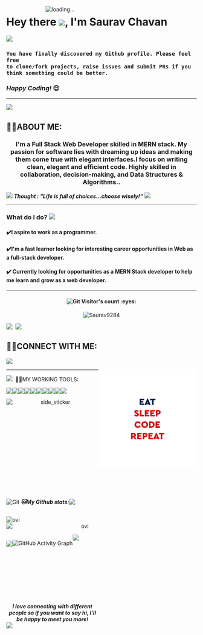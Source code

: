 <!---<h1 align="center">Hi <img src="https://media.giphy.com/media/hvRJCLFzcasrR4ia7z/giphy.gif" width="28">, I'm Saurav Chavan</h1>
<p align="center">
  <img src="https://readme-typing-svg.herokuapp.com/?lines=MERN+Stack+Developer&color=F77F18&center=true&width=500&height=40"/>
</p>

## 👨‍💻ABOUT ME: 
<h3 align="center">Solution-focused and detail-oriented aspiring full-stack developer. Capable of writing production-ready code using React, Redux, and CSS on the frontend to build single-page applications. Passionate about coding and strongly interested in working in a fast-paced environment.</h3>

<p align="left"> <img src="https://komarev.com/ghpvc/?username=Saurav9284&label=Profile%20views&color=red&style=for-the-badge" alt="" /> </p>

<img align="right" alt="Coder GIF" height=200 width=300 src="https://cdn.dribbble.com/users/14374/screenshots/3153764/media/08149640c0762f4fe83af0e15378d5bc.gif" />

<!--- - 💬 Ask me about *Web Development* --->

<!-- 📫 How to reach me :-  saurav178chavan@gmail.com

<!--- - 📄 Know about my experiences &nbsp; <a href="https://drive.google.com/file/d/1V6YjI9ekR3lIPcNDnVtJZhJCa14Nfmer/view?usp=sharing" target="blank"><img align="center" src="https://img.shields.io/badge/-Resume-orange?style=for-the-badge" alt="" /></a> --->

<!---## 👨‍💻 TECH STACK :

<div align="center" style="display: flex; flex-wrap: wrap;">
<img src="https://img.shields.io/badge/react-%2320232a.svg?style=for-the-badge&logo=react&logoColor=%2361DAFB" />
<img src="https://img.shields.io/badge/React_Router-CA4245?style=for-the-badge&logo=react-router&logoColor=white" />
<img src="https://img.shields.io/badge/redux-%23593d88.svg?style=for-the-badge&logo=redux&logoColor=white" />
<img src="https://img.shields.io/badge/HTML5-E34F26?style=for-the-badge&logo=html5&logoColor=white" />
<img src="https://img.shields.io/badge/CSS3-1572B6?style=for-the-badge&logo=css3&logoColor=white" />
<img src="https://img.shields.io/badge/JavaScript-323330?style=for-the-badge&logo=javascript&logoColor=F7DF1E" />
<img src="https://img.shields.io/badge/java-%23ED8B00.svg?style=for-the-badge&logo=java&logoColor=white" />
<img src="https://img.shields.io/badge/npm-CB3837?style=for-the-badge&logo=npm&logoColor=white" />
<img src="https://img.shields.io/badge/GitHub-100000?style=for-the-badge&logo=github&logoColor=white" />
<img src="https://img.shields.io/badge/GIT-E44C30?style=for-the-badge&logo=git&logoColor=white" />
</div>


## CONNECT WITH ME:
<p align="left">
<a href="https://www.linkedin.com/in/saurav-chavan/" target="https://www.linkedin.com/in/saurav-chavan/"><img align="center" src="https://img.shields.io/badge/-LinkedIn-0e76a8?style=for-the-badge&logo=Linkedin&logoColor=white" alt="" /></a>
</p>

## ✅ Github Stats :

<div align="center" style="display: flex; flex-wrap: wrap;">

<img width="400px" height="200px" align="center" src="https://github-readme-stats.vercel.app/api?username=Saurav9284&theme=neon&border_radius=2.7&show_icons=true" alt="Saurav Chavan" />
  
<img width="425px" height="200px" align="center" src="https://github-readme-streak-stats.herokuapp.com/?user=Saurav9284&theme=neon&border_radius=2.7&date_format=M%20j%5B%2C%20Y%5D" alt="Saurav Chavan" />
  
<img width="400px" height="200px" align="center" src="https://github-readme-stats.vercel.app/api/top-langs/?username=Saurav9284&theme=neon&border_radius=2.7" alt="Saurav Chavan" />
  
</div> --->


<!---- 👋 Hi, I’m @Saurav9284
- 👀 I’m interested in ...
- 🌱 I’m currently learning ...
- 💞️ I’m looking to collaborate on ...
- 📫 How to reach me ... --->

<!---
Saurav9284/Saurav9284 is a ✨ special ✨ repository because its `README.md` (this file) appears on your GitHub profile.
You can click the Preview link to take a look at your changes.
--->


<a href="#"><img align="right" width="400" src="https://user-images.githubusercontent.com/55389276/140866485-8fb1c876-9a8f-4d6a-98dc-08c4981eaf70.gif" alt="loading..."></a>
<h1 align="left" >Hey there <img src="https://media.giphy.com/media/hvRJCLFzcasrR4ia7z/giphy.gif" width="28">, I'm Saurav Chavan </h1>

<a href="#" align="center"><img src="https://readme-typing-svg.herokuapp.com?color=FFF&center=true&lines=1500%2B+Hours+of+Coding+Experience;700%2B+DSA+Questions+Solved;Data+Structure;Algorithm;MERN;Full+Stack+Web+Developer"></img></a>

<h4><samp><strong> You have finally discovered my Github profile. Please feel free  <br>  to clone/fork projects, raise issues and submit PRs if you think something could be better.</strong></samp></h4> 
<h3><i>Happy Coding!</i> 😊</h3>
<hr>


<img src="https://media.giphy.com/media/iY8CRBdQXODJSCERIr/giphy.gif" width="30px">&nbsp; 

 ## 👨‍💻ABOUT ME:
<h3 align="center">
I'm a Full Stack Web Developer skilled in MERN stack. My passion for software lies with dreaming up ideas and making them come true with elegant interfaces.I focus on writing clean, elegant and efficient code. Highly skilled in collaboration, decision-making, and Data Structures & Algorithms..</h3>


 <img src="https://media.giphy.com/media/gH3LO09IOiZIqePwv9/giphy.gif" width="50" /> <b><i align="center">Thought : "Life is full of choices…choose wisely!”</i></b> <img src="https://media.giphy.com/media/qjqUcgIyRjsl2/giphy.gif" width="50" />

 <hr>

 <h3> What do I do? <img src="https://media.giphy.com/media/XGma2iRIHTKkwqRkFl/giphy.gif" width="50"></h3>

<h4>✔️I aspire to work as a programmer.</h4>

<h4>✔️I'm a fast learner looking for interesting career opportunities in Web as a full-stack developer.</h4>

<h4>✔️ Currently looking for opportunities as a MERN Stack developer to help me learn and grow as a web developer.</h4>

<hr>

<h4 align="center"><img src="https://media.giphy.com/media/W5eoZHPpUx9sapR0eu/giphy.gif" width="30px" alt="Git"/>&nbsp;Visitor's count :eyes:</h4>

<p align="center"><img src="https://profile-counter.glitch.me/{Saurav9284}/count.svg" alt="Saurav9284" :: Visitor's Count" /></p>

<img src="https://media.giphy.com/media/iY8CRBdQXODJSCERIr/giphy.gif" width="30px">&nbsp;
<img src='https://raw.githubusercontent.com/ShahriarShafin/ShahriarShafin/main/Assets/handshake.gif' width="70px">
 ## 👨‍💻CONNECT WITH ME:


<p align="left">
  <a href="https://github.com/Saurav9284">
    <img align="left" src="https://encrypted-tbn0.gstatic.com/images?q=tbn:ANd9GcTqx2RrK8Eje0ohUMNvb--Dl5KJIrb8R1sSJA&usqp=CAU" width="32px"  />
  </a>
<a href="https://www.linkedin.com/in/saurav-chavan/" target="https://www.linkedin.com/in/saurav-chavan/"><img align="center" src="https://img.shields.io/badge/-LinkedIn-0e76a8?style=for-the-badge&logo=Linkedin&logoColor=white" alt="" /></a>
</p>
<img src ="https://github.com/shivam-singh-au17/shivam-singh-au17/blob/main/Images/imhd.gif?raw=true" align="right" width="260" height="260" />
<hr>
 <img src="https://media.giphy.com/media/iY8CRBdQXODJSCERIr/giphy.gif" width="30px">&nbsp;
 👨‍💻MY WORKING TOOLS:
<p>
<div align="center" style="display: flex; flex-wrap: wrap;">
<img src="https://img.shields.io/badge/react-%2320232a.svg?style=for-the-badge&logo=react&logoColor=%2361DAFB" />
<img src="https://img.shields.io/badge/React_Router-CA4245?style=for-the-badge&logo=react-router&logoColor=white" />
<img src="https://img.shields.io/badge/redux-%23593d88.svg?style=for-the-badge&logo=redux&logoColor=white" />
<img src="https://img.shields.io/badge/HTML5-E34F26?style=for-the-badge&logo=html5&logoColor=white" />
<img src="https://img.shields.io/badge/CSS3-1572B6?style=for-the-badge&logo=css3&logoColor=white" />
<img src="https://img.shields.io/badge/JavaScript-323330?style=for-the-badge&logo=javascript&logoColor=F7DF1E" />
<img src="https://img.shields.io/badge/java-%23ED8B00.svg?style=for-the-badge&logo=java&logoColor=white" />
<img src="https://img.shields.io/badge/npm-CB3837?style=for-the-badge&logo=npm&logoColor=white" />
<img src="https://img.shields.io/badge/GitHub-100000?style=for-the-badge&logo=github&logoColor=white" />
<img src="https://img.shields.io/badge/GIT-E44C30?style=for-the-badge&logo=git&logoColor=white" />
</p>
<hr>
 <img align="right" width=250px height=250px alt="side_sticker" src="https://media.giphy.com/media/TEnXkcsHrP4YedChhA/giphy.gif" />
<p align="center">
<img src="https://media.giphy.com/media/W5eoZHPpUx9sapR0eu/giphy.gif" width="30px" alt="Git"/>&nbsp;<i><b>🐱My Github stats:</b></i> 
</p>

<p align="center" >
<img src="http://github-readme-streak-stats.herokuapp.com?user=Saurav9284&theme=dark&hide_border=true&date_format=j%20M%5B%20Y%5D&fire=DD2727"  />
</p>
 
<p>
<a href="https://github.com/Saurav9284"><span>
<img align="left" src="https://github-readme-stats.vercel.app/api/top-langs?username=Saurav9284&show_icons=true&locale=en&layout=compact&theme=chartreuse-dark" alt="ovi"/>
<img align="right" src="https://github-readme-stats.vercel.app/api?username=Saurav9284&show_icons=true&locale=en&theme=chartreuse-dark" alt="ovi" width="400px"/>
</span></a> </p>

<br/><br/><br/><br/><br/><br/><br/><br/><br/>
<hr clear="both">
 <br/>
<p align="center">
<a href="https://github.com/Saurav9284"><span>
<img align="center" src="https://github-profile-summary-cards.vercel.app/api/cards/profile-details?username=Saurav9284&theme=dracula" />
</span></a> </p>

 <br/>
 
![GitHub Activity Graph](https://activity-graph.herokuapp.com/graph?username=Saurav9284&bg_color=000000&color=4fff67&line=4fff67&point=ffffff&area=true&hide_border=true) 


<hr clear="both">
<img src="https://media.giphy.com/media/LnQjpWaON8nhr21vNW/giphy.gif" width="60"> <em><b>I love connecting with different people so if you want to say hi, I'll be happy to meet you more!</b></em> <img src="https://media.giphy.com/media/7j2hfyeVcDtf2/giphy.gif" width="50" />
